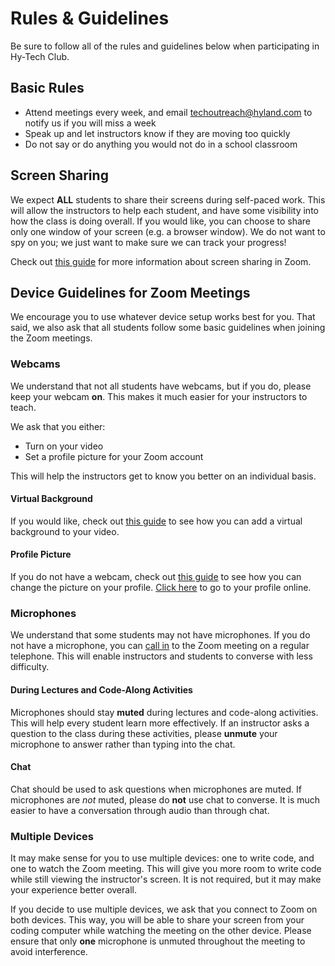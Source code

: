 # Rules & Guidelines
Be sure to follow all of the rules and guidelines below when participating in Hy-Tech Club.

## Basic Rules
- Attend meetings every week, and email [techoutreach@hyland.com](mailto:techoutreach@hyland.com) to notify us if you will miss a week
- Speak up and let instructors know if they are moving too quickly
- Do not say or do anything you would not do in a school classroom

## Screen Sharing
We expect **ALL** students to share their screens during self-paced work. This will allow the instructors to help each student, and have some visibility into how the class is doing overall. If you would like, you can choose to share only one window of your screen (e.g. a browser window). We do not want to spy on you; we just want to make sure we can track your progress!

Check out [this guide](https://support.zoom.us/hc/en-us/articles/201362153-Sharing-your-screen) for more information about screen sharing in Zoom.

## Device Guidelines for Zoom Meetings
We encourage you to use whatever device setup works best for you. That said, we also ask that all students follow some basic guidelines when joining the Zoom meetings.

### Webcams
We understand that not all students have webcams, but if you do, please keep your webcam **on**. This makes it much easier for your instructors to teach.

We ask that you either:
- Turn on your video
- Set a profile picture for your Zoom account

This will help the instructors get to know you better on an individual basis.

#### Virtual Background
If you would like, check out [this guide](https://support.zoom.us/hc/en-us/articles/210707503-Virtual-Background#:~:text=Zoom%20desktop%20client.-,Click%20Settings.,image%20by%20clicking%20%2BAdd%20Image.) to see how you can add a virtual background to your video.

#### Profile Picture
If you do not have a webcam, check out [this guide](https://support.zoom.us/hc/en-us/articles/201363203-Customizing-your-profile) to see how you can change the picture on your profile. [Click here](https://zoom.us/profile) to go to your profile online.

### Microphones
We understand that some students may not have microphones. If you do not have a microphone, you can [call in](https://support.zoom.us/hc/en-us/articles/201362663-Joining-a-meeting-by-phone) to the Zoom meeting on a regular telephone. This will enable instructors and students to converse with less difficulty.

#### During Lectures and Code-Along Activities
Microphones should stay **muted** during lectures and code-along activities. This will help every student learn more effectively. If an instructor asks a question to the class during these activities, please **unmute** your microphone to answer rather than typing into the chat.

#### Chat
Chat should be used to ask questions when microphones are muted. If microphones are _not_ muted, please do **not** use chat to converse. It is much easier to have a conversation through audio than through chat.

### Multiple Devices
It may make sense for you to use multiple devices: one to write code, and one to watch the Zoom meeting. This will give you more room to write code while still viewing the instructor's screen. It is not required, but it may make your experience better overall.

If you decide to use multiple devices, we ask that you connect to Zoom on both devices. This way, you will be able to share your screen from your coding computer while watching the meeting on the other device. Please ensure that only **one** microphone is unmuted throughout the meeting to avoid interference.